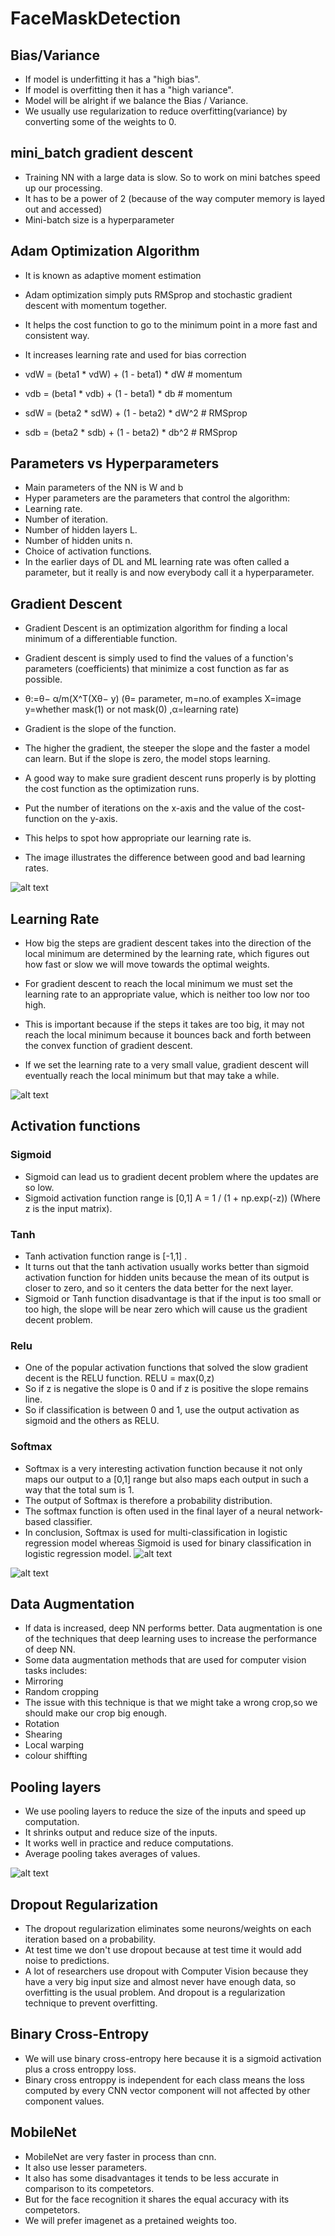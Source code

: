 # FaceMaskDetection

## Bias/Variance
* If  model is underfitting  it has a "high bias".
* If  model is overfitting then it has a "high variance".
* Model will be alright if we balance the Bias / Variance.
* We usually use regularization to reduce overfitting(variance) by converting some of the weights to 0.

## mini_batch gradient descent
* Training NN with a large data is slow. So to work on mini batches speed up our processing.
* It has to be a power of 2 (because of the way computer memory is layed out and accessed)
* Mini-batch size is a hyperparameter

## Adam Optimization Algorithm
* It is known as adaptive moment estimation
* Adam optimization simply puts RMSprop and stochastic gradient descent with momentum together.
* It helps the cost function to go to the minimum point in a more fast and consistent way.
* It increases learning rate and used for bias correction
*	vdW = (beta1 * vdW) + (1 - beta1) * dW     # momentum
*	vdb = (beta1 * vdb) + (1 - beta1) * db     # momentum
			
*	sdW = (beta2 * sdW) + (1 - beta2) * dW^2   # RMSprop
*	sdb = (beta2 * sdb) + (1 - beta2) * db^2   # RMSprop

## Parameters vs Hyperparameters
* Main parameters of the NN is W and b
* Hyper parameters are the parameters that control the algorithm:
* Learning rate.
* Number of iteration.
* Number of hidden layers L.
* Number of hidden units n.
* Choice of activation functions.
* In the earlier days of DL and ML learning rate was often called a parameter,
but it really is and now everybody call it a hyperparameter.

## Gradient Descent
* Gradient Descent is an optimization algorithm for finding a local minimum of a differentiable function.
* Gradient descent is simply used to find the values of a function's parameters (coefficients) that minimize
a cost function as far as possible.
* θ:=θ− α/m(X^T(Xθ− y)  (θ= parameter, m=no.of examples X=image y=whether mask(1) or not mask(0) ,α=learning rate)
* Gradient is the slope of the function.
* The higher the gradient, the steeper the slope and the faster a model can learn. But if the slope is zero, 
the model stops learning.

* A good way to make sure gradient descent runs properly is by plotting the cost function as the optimization runs.
* Put the number of iterations on the x-axis and the value of the cost-function on the y-axis.
* This helps to spot how appropriate our learning rate is. 
* The image illustrates the difference between good and bad learning rates.

![alt text](https://builtin.com/sites/default/files/styles/ckeditor_optimize/public/inline-images/gradient-descent-plot.png)


## Learning Rate
* How big the steps are gradient descent takes into the direction of the local minimum are determined by the learning rate,
which figures out how fast or slow we will move towards the optimal weights.

* For gradient descent to reach the local minimum we must set the learning rate to an appropriate value,
which is neither too low nor too high. 
* This is important because if the steps it takes are too big,
it may not reach the local minimum because it bounces back and forth between the convex function of gradient descent.
* If we set the learning rate to a very small value, gradient descent will eventually reach the local minimum but that may take a while. 

![alt text](https://builtin.com/sites/default/files/styles/ckeditor_optimize/public/inline-images/gradient-descent-learning-rate.png)



## Activation functions
### Sigmoid
* Sigmoid can lead us to gradient decent problem where the updates are so low.
* Sigmoid activation function range is [0,1] A = 1 / (1 + np.exp(-z)) (Where z is the input matrix).
### Tanh
* Tanh activation function range is [-1,1] .
* It turns out that the tanh activation usually works better than sigmoid activation function for hidden units because the mean of its output is closer to zero,
and so it centers the data better for the next layer.
* Sigmoid or Tanh function disadvantage is that if the input is too small or too high, the slope will be near zero which will cause us the gradient decent problem.
### Relu
* One of the popular activation functions that solved the slow gradient decent is the RELU function. RELU = max(0,z) 
* So if z is negative the slope is 0 and if z is positive the slope remains line.
* So if classification is between 0 and 1, use the output activation as sigmoid and the others as RELU.
### Softmax
* Softmax is a very interesting activation function because it not only maps our output to a [0,1] range but also maps each output in such a way that the total sum is 1.
* The output of Softmax is therefore a probability distribution.
* The softmax function is often used in the final layer of a neural network-based classifier.
* In conclusion, Softmax is used for multi-classification in logistic regression model whereas Sigmoid is used for binary classification in logistic regression model.
![alt text](https://miro.medium.com/max/353/1*OC_DUasjBVuWJcbIhUcd4g.png)

![alt text](https://miro.medium.com/max/3000/1*ZeythBexsRfY97H0D0LETA.png)



## Data Augmentation

* If data is increased, deep NN performs better. Data augmentation is one of the techniques that deep learning uses to increase the performance of deep NN.
* Some data augmentation methods that are used for computer vision tasks includes:
* Mirroring
* Random cropping
* The issue with this technique is that we might take a wrong crop,so we should make our crop big enough.
* Rotation
* Shearing
* Local warping
* colour shiffting

## Pooling layers
* We use pooling layers to reduce the size of the inputs and speed up computation.
* It shrinks output and reduce size of the inputs.
* It works well in practice and reduce computations.
* Average pooling takes averages of values.

![alt text](https://github.com/mbadry1/DeepLearning.ai-Summary/raw/master/4-%20Convolutional%20Neural%20Networks/Images/02.png)


## Dropout Regularization
* The dropout regularization eliminates some neurons/weights on each iteration based on a probability.
* At test time we don't use dropout because at test time it would add noise to predictions.
* A lot of researchers use dropout with Computer Vision because they have a very big input size and almost never have enough data,
so overfitting is the usual problem. And dropout is a regularization technique to prevent overfitting.

## Binary Cross-Entropy
* We will use binary cross-entropy here because it is a sigmoid activation plus a cross entroppy loss.
* Binary cross entroppy is independent for each class means the loss computed by every CNN vector component will
not affected by other component values.

## MobileNet
* MobileNet are very faster in process than cnn.
* It also use lesser parameters.
* It also has some disadvantages it tends to be less accurate in comparison to its competetors.
* But for the face recognition it shares the equal accuracy with its competetors.
* We will prefer imagenet as a pretained weights too.
